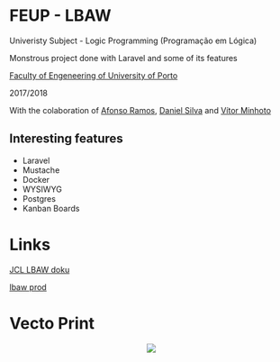 # FEUP - LBAW

Univeristy Subject - Logic Programming (Programação em Lógica)

Monstrous project done with Laravel and some of its features

[Faculty of Engeneering of University of Porto](https://sigarra.up.pt/feup/en/WEB_PAGE.INICIAL)

2017/2018

With the colaboration of [Afonso Ramos](https://github.com/afonsojramos), [Daniel Silva](https://github.com/Dannyps) and [Vítor Minhoto](https://github.com/VMinhoto)

## Interesting features
 - Laravel
 - Mustache
 - Docker
 - WYSIWYG
 - Postgres
 - Kanban Boards
 
# Links
[JCL LBAW doku](https://web.fe.up.pt/~jlopes/doku.php/teach/lbaw/index)

[lbaw prod](http://lbaw1721.lbaw-prod.fe.up.pt/)

# Vecto Print
<p align="center"><img src="https://i.imgur.com/AB1bVyc.png"/></p>
